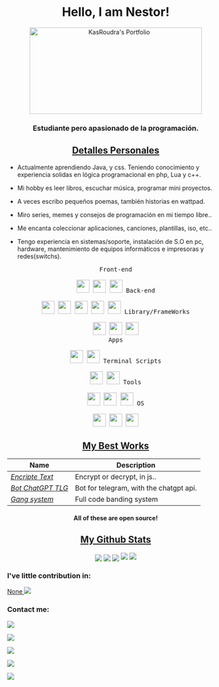 <h1 align="center">Hello, I am Nestor!</h1>
<p align="center">
<a href="https://nestor36.github.io/" target="_blank"><img align="center" src="https://flyaps.com/blog/content/images/2020/05/Frame-37-1.png" alt="KasRoudra's Portfolio" height="200" width="400"></a>
</p>
<h3 align="center">Estudiante pero apasionado de la programación.</h3>
<h2 align="center"><u>Detalles Personales</u></h2>
<p align="center">

 - Actualmente aprendiendo Java, y css. Teniendo conocimiento y experiencia solidas en lógica programacional en php, Lua y c++. 

 - Mi hobby es leer libros, escuchar música, programar mini proyectos.

 - A veces escribo pequeños poemas, también historias en wattpad.

 - Miro series, memes y consejos de programación en mi tiempo libre..
 
 - Me encanta coleccionar aplicaciones, canciones, plantillas, iso, etc..

 - Tengo experiencia en sistemas/soporte, instalación de S.O en pc, hardware, mantenimiento de equipos informáticos e impresoras y redes(switchs). 

</p>

<p align="center">
  <kbd>
    <kbd>Front-end</kbd>
    <br>
    <br>
    <img width="30px" src="https://cdn.jsdelivr.net/gh/devicons/devicon/icons/html5/html5-original.svg" /> 
    <img width="30px" src="https://cdn.jsdelivr.net/gh/devicons/devicon/icons/css3/css3-plain.svg" /> 
    <img width="30px" 
src="https://cdn.jsdelivr.net/gh/devicons/devicon/icons/javascript/javascript-original.svg" />
  </kbd>
  <kbd>
    <kbd>Back-end</kbd>
    <br>
    <br>
    <img width="30px" src="https://cdn.jsdelivr.net/gh/devicons/devicon/icons/php/php-original.svg" />
    <img width="30px" src="https://cdn.jsdelivr.net/gh/devicons/devicon/icons/lua/lua-original.svg" />
     <img width="30px" src="https://cdn.jsdelivr.net/gh/devicons/devicon/icons/c/c-original.svg" />
     <img width="30px" src="https://cdn.jsdelivr.net/gh/devicons/devicon/icons/java/java-original.svg" />
         <img width="30px" src="https://cdn.jsdelivr.net/gh/devicons/devicon/icons/python/python-original.svg" />
 
 
  </kbd>
  <kbd>
    <kbd>Library/FrameWorks</kbd>
    <br>
    <br>
    <img width="30px" src="https://cdn.jsdelivr.net/gh/devicons/devicon/icons/bootstrap/bootstrap-original.svg" />
    <img width="30px" src="https://cdn.jsdelivr.net/gh/devicons/devicon/icons/mysql/mysql-original.svg" />
    <img width="30px" src="https://cdn.jsdelivr.net/gh/devicons/devicon/icons/jswing/jswing-original.svg" />
  </kbd>
  <br>
  <kbd>
    <kbd>Apps</kbd>
    <br>
    <br>
    <img width="30px" src="https://cdn.jsdelivr.net/gh/devicons/devicon/icons/java/java-original.svg" />
      <img width="30px" src="https://cdn.jsdelivr.net/gh/devicons/devicon/icons/apache/apache-original.svg" />
      
  </kbd>
  <kbd>
    <kbd>Terminal Scripts</kbd>
    <br>
    <br>
    <img width="30px" src="https://cdn.jsdelivr.net/gh/devicons/devicon/icons/python/python-plain.svg" />
    <img width="30px" src="https://cdn.jsdelivr.net/gh/devicons/devicon/icons/bash/bash-original.svg" />
  </kbd>
  <kbd>
    <kbd>Tools</kbd>
    <br>
    <br>
    <img width="30px" src="https://cdn.jsdelivr.net/gh/devicons/devicon/icons/vscode/vscode-original.svg" />
    <img width="30px" src="https://github.com/termux/termux-app/raw/master/app/src/main/res/mipmap-xxxhdpi/ic_launcher.png" />
    <img width="30px" src="https://upload.wikimedia.org/wikipedia/commons/thumb/b/b2/Repl.it_logo.svg/512px-Repl.it_logo.svg.png">
  </kbd>
  <kbd>
    <kbd>OS</kbd>
    <br>
    <br>
    <img width="30px" src="https://cdn.jsdelivr.net/gh/devicons/devicon/icons/linux/linux-original.svg" />
    <img width="30px" src="https://cdn.jsdelivr.net/gh/devicons/devicon/icons/android/android-original.svg" />
    <img width="30px" src="https://cdn.jsdelivr.net/gh/devicons/devicon/icons/windows8/windows8-original.svg" />
  </kbd>
</p>

<h2 align="center"><u>My Best Works</u></h2>

| Name                  | Description                                                |
| ---------------------------------|--------------------------------------------------------------- |
| _[Encripte Text](https://nestor36.github.io/challenge_encriptador)_            | Encrypt or decrypt, in js..             |
| _[Bot ChatGPT TLG](https://github.com/Nestor36/BOT-Telegram-ChatGPT)_          | Bot for telegram, with the chatgpt api.     |
| _[Gang system](https://github.com/KasRoudra/YT-Downloader)_                    | Full code banding system          |

<h4 align="center">All of these are open source!</h4>

<h2 align="center"><u>My Github Stats</u></h2>
<p align="center">
<img align="center" src="https://github-readme-stats.vercel.app/api/top-langs/?username=Nestor36&layout=compact&bg_color=0,73FA79,73FDFF,7A81FF&theme=graywhite&langs_count=10&exclude_repo=kasweb">
<img align="center" src="https://github-readme-stats.vercel.app/api?username=Nestor36&count_private=true&show_icons=trueline_height=21&bg_color=0,EC6C6C,FFD479,FFFC79,73FA79&theme=graywhite">	
<img align="center" src="https://github-readme-streak-stats.herokuapp.com/?user=Nestor36&theme=dracula">
<img src="https://metrics.lecoq.io/Nestor36?template=classic&achievements=1&achievements.threshold=C&achievements.secrets=true&achievements.display=compact&achievements.limit=0&config.timezone=Asia%2FDhaka">	
<img src="https://github-profile-trophy.vercel.app/?username=Nestor36&theme=onedark&title=MultiLanguage,Stars,Commit,Followers,Repo,PR">
</p>

### I've little contribution in:

<a href="https://github.com/htr-tech/username">None  <img src="https://img.shields.io/github/stars/htr-tech/username.svg?style=social&label=Star&maxAge=2592000"> </a>

### Contact me:

<a href="https://github.com/Nestor36" target="_blank"><img src="https://img.shields.io/badge/Github-Nestor36-green?style=for-the-badge&logo=github"></a>

<a href="https://www.linkedin.com/in/nestor36/" target="_blank"><img src="https://img.shields.io/badge/Linkedin-Nestor36-blue?style=for-the-badge&logo=linkedin"></a>

<a href="https://facebook.com/GuxFizTI" target="_blank"><img src="https://img.shields.io/badge/FaceBook-Nestor36-purple?style=for-the-badge&logo=facebook"></a>

<a href="https://m.me/GuxFizTI" target="_blank"><img src="https://img.shields.io/badge/Messenger-Nestor36-red?style=for-the-badge&logo=messenger"></a>

<a href="mailto:personalmente36@gmail.com" target="_blank"><img src="https://img.shields.io/badge/Email-personalmente36@gmail.com-teal?style=for-the-badge&logo=gmail"></a>
